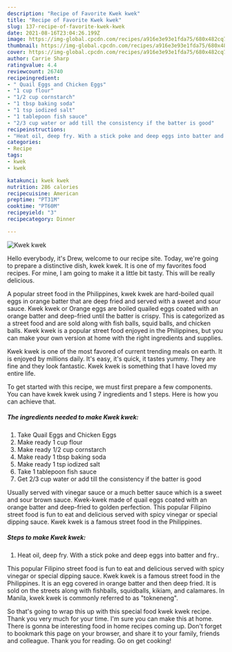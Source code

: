 ```yaml
---
description: "Recipe of Favorite Kwek kwek"
title: "Recipe of Favorite Kwek kwek"
slug: 137-recipe-of-favorite-kwek-kwek
date: 2021-08-16T23:04:26.199Z
image: https://img-global.cpcdn.com/recipes/a916e3e93e1fda75/680x482cq70/kwek-kwek-recipe-main-photo.jpg
thumbnail: https://img-global.cpcdn.com/recipes/a916e3e93e1fda75/680x482cq70/kwek-kwek-recipe-main-photo.jpg
cover: https://img-global.cpcdn.com/recipes/a916e3e93e1fda75/680x482cq70/kwek-kwek-recipe-main-photo.jpg
author: Carrie Sharp
ratingvalue: 4.4
reviewcount: 26740
recipeingredient:
- " Quail Eggs and Chicken Eggs"
- "1 cup flour"
- "1/2 cup cornstarch"
- "1 tbsp baking soda"
- "1 tsp iodized salt"
- "1 tablepoon fish sauce"
- "2/3 cup water or add till the consistency if the batter is good"
recipeinstructions:
- "Heat oil, deep fry. With a stick poke and deep eggs into batter and fry.."
categories:
- Recipe
tags:
- kwek
- kwek

katakunci: kwek kwek 
nutrition: 286 calories
recipecuisine: American
preptime: "PT31M"
cooktime: "PT60M"
recipeyield: "3"
recipecategory: Dinner

---
```



![Kwek kwek](https://img-global.cpcdn.com/recipes/a916e3e93e1fda75/680x482cq70/kwek-kwek-recipe-main-photo.jpg)

Hello everybody, it's Drew, welcome to our recipe site. Today, we're going to prepare a distinctive dish, kwek kwek. It is one of my favorites food recipes. For mine, I am going to make it a little bit tasty. This will be really delicious.

A popular street food in the Philippines, kwek kwek are hard-boiled quail eggs in orange batter that are deep fried and served with a sweet and sour sauce. Kwek kwek or Orange eggs are boiled quailed eggs coated with an orange batter and deep-fried until the batter is crispy. This is categorized as a street food and are sold along with fish balls, squid balls, and chicken balls. Kwek kwek is a popular street food enjoyed in the Philippines, but you can make your own version at home with the right ingredients and supplies.

Kwek kwek is one of the most favored of current trending meals on earth. It is enjoyed by millions daily. It's easy, it's quick, it tastes yummy. They are fine and they look fantastic. Kwek kwek is something that I have loved my entire life.


To get started with this recipe, we must first prepare a few components. You can have kwek kwek using 7 ingredients and 1 steps. Here is how you can achieve that.

<!--inarticleads1-->

##### The ingredients needed to make Kwek kwek:

1. Take  Quail Eggs and Chicken Eggs
1. Make ready 1 cup flour
1. Make ready 1/2 cup cornstarch
1. Make ready 1 tbsp baking soda
1. Make ready 1 tsp iodized salt
1. Take 1 tablepoon fish sauce
1. Get 2/3 cup water or add till the consistency if the batter is good


Usually served with vinegar sauce or a much better sauce which is a sweet and sour brown sauce. Kwek-kwek made of quail eggs coated with an orange batter and deep-fried to golden perfection. This popular Filipino street food is fun to eat and delicious served with spicy vinegar or special dipping sauce. Kwek kwek is a famous street food in the Philippines. 

<!--inarticleads2-->

##### Steps to make Kwek kwek:

1. Heat oil, deep fry. With a stick poke and deep eggs into batter and fry..


This popular Filipino street food is fun to eat and delicious served with spicy vinegar or special dipping sauce. Kwek kwek is a famous street food in the Philippines. It is an egg covered in orange batter and then deep fried. It is sold on the streets along with fishballs, squidballs, kikiam, and calamares. In Manila, kwek kwek is commonly referred to as &#34;tokneneng&#34;. 

So that's going to wrap this up with this special food kwek kwek recipe. Thank you very much for your time. I'm sure you can make this at home. There is gonna be interesting food in home recipes coming up. Don't forget to bookmark this page on your browser, and share it to your family, friends and colleague. Thank you for reading. Go on get cooking!
